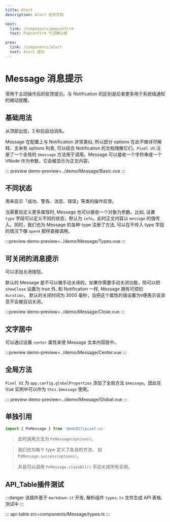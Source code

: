 ```yaml
---
title: Alert
description: Alert 组件文档

next:
  link: /components/popconfirm
  text: Popconfirm 气泡确认框

prev:
  link: /components/alert
  text: Alert 提示
---
```


# Message 消息提示

常用于主动操作后的反馈提示。与 Notification 的区别是后者更多用于系统级通知的被动提醒。

## 基础用法

从顶部出现，3 秒后自动消失。

Message 在配置上与 Notification 非常类似, 所以部分 options 在此不做详尽解释。文末有 options 列表, 可以结合 Notification 的文档理解它们。`Pixel UI` 注册了一个全局的 `$message` 方法用于调用。Message 可以接收一个字符串或一个 VNode 作为参数，它会被显示为正文内容。

::: preview
demo-preview=../demo/Message/Basic.vue
:::

## 不同状态

用来显示「成功、警告、消息、错误」等类的操作反馈。

当需要自定义更多属性时, Message 也可以接收一个对象为参数。比如, 设置 `type` 字段可以定义不同的状态，默认为 `info`。此时正文内容以 `message` 的值传入。同时，我们也为 Message 的各种 type 注册了方法, 可以在不传入 type 字段的情况下像 `open4` 那样直接调用。

:::preview
demo-preview=../demo/Message/Types.vue
:::

## 可关闭的消息提示

可以添加关闭按钮。

默认的 Message 是不可以被手动关闭的。如果你需要手动关闭功能，除可以把 `showClose` 设置为 true 外, 和 Notification 一样, Message 拥有可控的 `duration`， 默认的关闭时间为 3000 毫秒，当把这个属性的值设置为`0`便表示该消息不会被自动关闭。

:::preview
demo-preview=../demo/Message/Close.vue
:::

## 文字居中

可以通过设置 `center` 属性来使 Message 文本内容居中。

:::preview
demo-preview=../demo/Message/Center.vue
:::

## 全局方法​

`Pixel UI` 为 `app.config.globalProperties` 添加了全局方法 `$message`。因此在 Vue 实例中可以作为 `this.$message` 使用。

::: preview
demo-preview=../demo/Message/Global.vue
:::

## 单独引用

```ts
import { PxMessage } from '@mmt817/pixel-ui'
```

> 此时调用方法为 `PxMessage(options)`。

> 我们也为每个 type 定义了各自的方法，
> 如 `PxMessage.success(options)`。

> 并且可以调用 `PxMessage.closeAll()` 手动关闭所有实例。

## API_Table插件测试

:::danger
该插件基于 `markdown-it` 开发, 解析组件 `types.ts` 文件生成 API 表格, 测试中
:::

::: api-table src=components/Message/types.ts
:::
